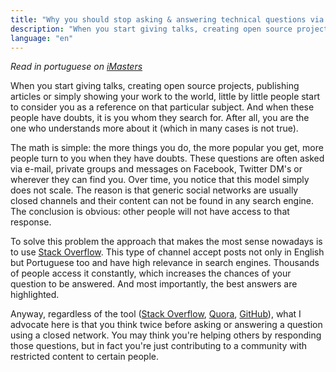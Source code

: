 ```yaml
---
title: "Why you should stop asking & answering technical questions via social networks"
description: "When you start giving talks, creating open source projects, publishing articles or simply showing your work to the world, little by little people start to consider you as a reference on that particular subject..."
language: "en"
---
```


*Read in portuguese on [iMasters](http://imasters.com.br/gerencia-de-ti/mercado/por-que-voce-deveria-parar-de-fazerresponder-perguntas-tecnicas-via-redes-sociais/)*

When you start giving talks, creating open source projects, publishing articles or simply showing your work to the world, little by little people start to consider you as a reference on that particular subject. And when these people have doubts, it is you whom they search for. After all, you are the one who understands more about it (which in many cases is not true).

<!-- more -->

The math is simple: the more things you do, the more popular you get, more people turn to you when they have doubts. These questions are often asked via e-mail, private groups and messages on Facebook, Twitter DM's or wherever they can find you. Over time, you notice that this model simply does not scale. The reason is that generic social networks are usually closed channels and their content can not be found in any search engine. The conclusion is obvious: other people will not have access to that response.

To solve this problem the approach that makes the most sense nowadays is to use [Stack Overflow](http://stackoverflow.com/). This type of channel accept posts not only in English but Portuguese too and have high relevance in search engines. Thousands of people access it constantly, which increases the chances of your question to be answered. And most importantly, the best answers are highlighted.

Anyway, regardless of the tool ([Stack Overflow](http://stackoverflow.com/), [Quora](http://www.quora.com/), [GitHub](https://github.com/)), what I advocate here is that you think twice before asking or answering a question using a closed network. You may think you're helping others by responding those questions, but in fact you're just contributing to a community with restricted content to certain people.